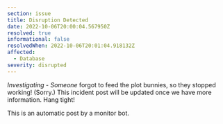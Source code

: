 ```yaml
---
section: issue
title: Disruption Detected
date: 2022-10-06T20:00:04.567950Z
resolved: true
informational: false
resolvedWhen: 2022-10-06T20:01:04.918132Z
affected:
  - Database
severity: disrupted
---
```

*Investigating* - _Someone_ forgot to feed the plot bunnies, so they stopped working! (Sorry.) This incident post will be updated once we have more information. Hang tight!

This is an automatic post by a monitor bot.
        